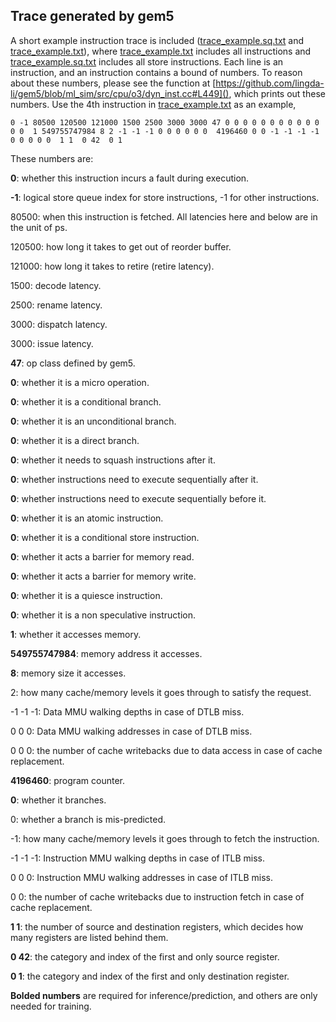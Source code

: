 ## Trace generated by gem5

A short example instruction trace is included ([trace_example.sq.txt]() and
[trace_example.txt]()), where [trace_example.txt]() includes all instructions
and [trace_example.sq.txt]() includes all store instructions.
Each line is an instruction, and an instruction contains a bound of numbers.
To reason about these numbers, please see the function at
[https://github.com/lingda-li/gem5/blob/ml_sim/src/cpu/o3/dyn_inst.cc#L449](),
which prints out these numbers.
Use the 4th instruction in [trace_example.txt]() as an example,
```
0 -1 80500 120500 121000 1500 2500 3000 3000 47 0 0 0 0 0 0 0 0 0 0 0 0 0  1 549755747984 8 2 -1 -1 -1 0 0 0 0 0 0  4196460 0 0 -1 -1 -1 -1 0 0 0 0 0  1 1  0 42  0 1
```

These numbers are:

**0**: whether this instruction incurs a fault during execution.

**-1**: logical store queue index for store instructions, -1 for other instructions.

80500: when this instruction is fetched. All latencies here and below are in the unit of ps.

120500: how long it takes to get out of reorder buffer.

121000: how long it takes to retire (retire latency).

1500: decode latency.

2500: rename latency.

3000: dispatch latency.

3000: issue latency.

**47**: op class defined by gem5.

**0**: whether it is a micro operation.

**0**: whether it is a conditional branch.

**0**: whether it is an unconditional branch.

**0**: whether it is a direct branch.

**0**: whether it needs to squash instructions after it.

**0**: whether instructions need to execute sequentially after it.

**0**: whether instructions need to execute sequentially before it.

**0**: whether it is an atomic instruction.

**0**: whether it is a conditional store instruction.

**0**: whether it acts a barrier for memory read.

**0**: whether it acts a barrier for memory write.

**0**: whether it is a quiesce instruction.

**0**: whether it is a non speculative instruction.

**1**: whether it accesses memory.

**549755747984**: memory address it accesses.

**8**: memory size it accesses.

2: how many cache/memory levels it goes through to satisfy the request.

-1 -1 -1: Data MMU walking depths in case of DTLB miss.

0 0 0: Data MMU walking addresses in case of DTLB miss.

0 0 0: the number of cache writebacks due to data access in case of cache replacement.

**4196460**: program counter.

**0**: whether it branches.

0: whether a branch is mis-predicted.

-1: how many cache/memory levels it goes through to fetch the instruction.

-1 -1 -1: Instruction MMU walking depths in case of ITLB miss.

0 0 0: Instruction MMU walking addresses in case of ITLB miss.

0 0: the number of cache writebacks due to instruction fetch in case of cache replacement.

**1 1**: the number of source and destination registers, which decides how many registers are listed behind them.

**0 42**: the category and index of the first and only source register.

**0 1**: the category and index of the first and only destination register.

**Bolded numbers** are required for inference/prediction, and others are only needed for training.

